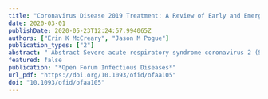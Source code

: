 ```yaml
---
title: "Coronavirus Disease 2019 Treatment: A Review of Early and Emerging Options"
date: 2020-03-01
publishDate: 2020-05-23T12:24:57.994065Z
authors: ["Erin K McCreary", "Jason M Pogue"]
publication_types: ["2"]
abstract: " Abstract Severe acute respiratory syndrome coronavirus 2 (SARS-CoV-2), the cause of coronavirus disease 2019 (COVID-19), has spread across the globe resulting in a pandemic. At the time of this review, COVID-19 has been diagnosed in more than 200 000 patients and associated with over 8000 deaths (Centers for Disease Control and Prevention, World Health Organization). On behalf of the Society of Infectious Diseases Pharmacists, we herein summarize the current evidence as of March 18, 2020 to provide guidance on potential COVID-19 treatment options. It is important to caution readers that new data emerges daily regarding clinical characteristics, treatment options, and outcomes for COVID-19. Optimized supportive care remains the mainstay of therapy, and the clinical efficacy for the subsequent agents is still under investigation. Antimicrobial stewardship programs, including infectious diseases pharmacists and physicians, are at the forefront of COVID-19 emergency preparedness. We encourage all readers to continue to assess clinical data as it emerges and share their experience within our community in a well-controlled, adequately powered fashion. "
featured: false
publication: "*Open Forum Infectious Diseases*"
url_pdf: "https://doi.org/10.1093/ofid/ofaa105"
doi: "10.1093/ofid/ofaa105"
---
```



